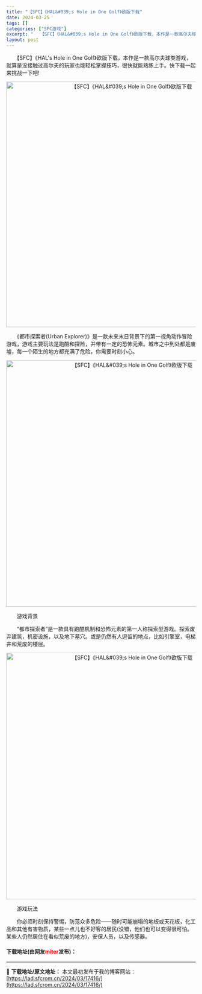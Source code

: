```yaml
---
title: "【SFC】《HAL&#039;s Hole in One Golf》欧版下载"
date: 2024-03-25
tags: []
categories: ["SFC游戏"]
excerpt: "　　【SFC】《HAL&#039;s Hole in One Golf》欧版下载，本作是一款高尔夫球类游戏，就算是没接触过高尔夫的玩家也能轻松掌握技巧，很快就能熟练上手。快下载一起来挑战一下吧! 　　《都市探索者(Urban Explorer)》是一款未来末日背景下的第一视角动作冒险游戏，游戏主要玩法&hellip;"
layout: post
---
```


 <p>　　【SFC】《HAL&#39;s Hole in One Golf》欧版下载，本作是一款高尔夫球类游戏，就算是没接触过高尔夫的玩家也能轻松掌握技巧，很快就能熟练上手。快下载一起来挑战一下吧!</p> <p align="center"><img align="" border="0" src="https://lad.sfcrom.cn/wp-content/uploads/2024/03/20240324_6600b9c78ead2.png" width="651" alt="【SFC】《HAL&amp;#039;s Hole in One Golf》欧版下载" /></p> <p>　　《都市探索者(Urban Explorer)》是一款未来末日背景下的第一视角动作冒险游戏，游戏主要玩法是跑酷和探险，并带有一定的恐怖元素。城市之中到处都是废墟，每一个陌生的地方都充满了危险，你需要时刻小心。</p> <p align="center"><img align="" border="0" src="https://lad.sfcrom.cn/wp-content/uploads/2024/03/20240324_6600b9c9098e4.png" width="654" alt="【SFC】《HAL&amp;#039;s Hole in One Golf》欧版下载" /></p> <p>　　游戏背景</p> <p>　　&ldquo;都市探索者&rdquo;是一款具有跑酷机制和恐怖元素的第一人称探索型游戏。探索废弃建筑，机密设施，以及地下墓穴。或是仍然有人逗留的地点，比如引擎室，电梯井和荒废的楼层。</p> <p align="center"><img align="" border="0" src="https://lad.sfcrom.cn/wp-content/uploads/2024/03/20240324_6600b9ca7db49.png" width="654" alt="【SFC】《HAL&amp;#039;s Hole in One Golf》欧版下载" /></p> <p>　　游戏玩法</p> <p>　　你必须时刻保持警惕，防范众多危险&mdash;&mdash;随时可能崩塌的地板或天花板，化工品和其他有害物质，某些一点儿也不好客的居民(没错，他们也可以变得很可怕。某些人仍然居住在看似荒废的地方)，安保人员，以及传感器。</p> <p><h4>下载地址(由网友<font color="red">miter</font>发布)：</h4></p> 

---
📖 **下载地址/原文地址：** 本文最初发布于我的博客网站：[https://lad.sfcrom.cn/2024/03/17416/](https://lad.sfcrom.cn/2024/03/17416/)
